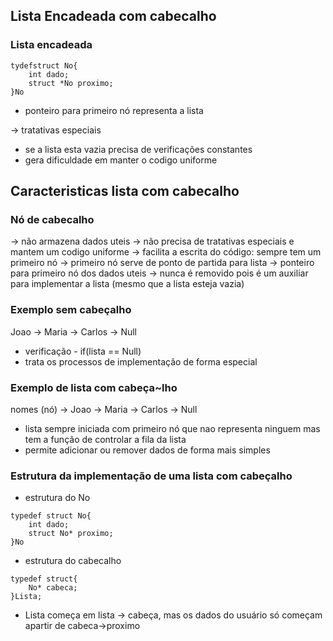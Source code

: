 ## Lista Encadeada com cabecalho


### Lista encadeada
```
tydefstruct No{
    int dado;
    struct *No proximo;
}No

```

* ponteiro para primeiro nó representa a lista

-> tratativas especiais

* se a lista esta vazia precisa de verificações constantes
* gera dificuldade em manter o codigo uniforme

## Caracteristicas lista com cabecalho

### Nó de cabecalho

-> não armazena dados uteis
-> não precisa de tratativas especiais e mantem um codigo uniforme
-> facilita a escrita do código: sempre tem um primeiro nó
-> primeiro nó serve de ponto de partida para lista
-> ponteiro para primeiro nó dos dados uteis
-> nunca é removido pois é um auxiliar para implementar a lista (mesmo que a lista esteja vazia)

### Exemplo sem cabeçalho

Joao -> Maria -> Carlos -> Null

* verificação - if(lista == Null)
* trata os processos de implementação de forma especial

### Exemplo de lista com cabeça~lho

nomes (nó) -> Joao -> Maria -> Carlos -> Null

* lista sempre iniciada com primeiro nó que nao representa ninguem mas tem a função de controlar a fila da lista
* permite adicionar ou remover dados de forma mais simples
 
### Estrutura da implementação de uma lista com cabeçalho

* estrutura do No
```
typedef struct No{
    int dado;
    struct No* proximo;
}No

```

* estrutura do cabecalho
```
typedef struct{
    No* cabeca;
}Lista;

```
* Lista começa em lista -> cabeça, mas os dados do usuário só começam apartir de cabeca->proximo 

